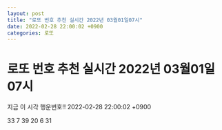 ```yaml
---
layout: post
title: "로또 번호 추천 실시간 2022년 03월01일07시"
date: 2022-02-28 22:00:02 +0900
categories: 로또
---
```


# 로또 번호 추천 실시간 2022년 03월01일07시

지금 이 시각 행운번호!! 2022-02-28 22:00:02 +0900

 33  7  39  20  6  31 


